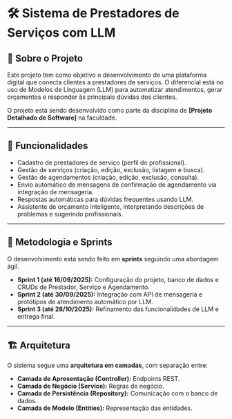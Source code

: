 # 🛠️ Sistema de Prestadores de Serviços com LLM  

## 📖 Sobre o Projeto  
Este projeto tem como objetivo o desenvolvimento de uma plataforma digital que conecta clientes a prestadores de serviços. 
O diferencial está no uso de Modelos de Linguagem (LLM) para automatizar atendimentos, gerar orçamentos e responder às principais dúvidas dos clientes.

O projeto está sendo desenvolvido como parte da disciplina de **[Projeto Detalhado de Software]** na faculdade.  

---

## 🚀 Funcionalidades  
- Cadastro de prestadores de serviço (perfil do profissional).  
- Gestão de serviços (criação, edição, exclusão, listagem e busca).  
- Gestão de agendamentos (criação, edição, exclusão, consulta).  
- Envio automático de mensagens de confirmação de agendamento via integração de mensageria.  
- Respostas automáticas para dúvidas frequentes usando LLM.  
- Assistente de orçamento inteligente, interpretando descrições de problemas e sugerindo profissionais.  

---

## 📅 Metodologia e Sprints  
O desenvolvimento está sendo feito em **sprints** seguindo uma abordagem ágil.  

- **Sprint 1 (até 16/09/2025):** Configuração do projeto, banco de dados e CRUDs de Prestador, Serviço e Agendamento.  
- **Sprint 2 (até 30/09/2025):** Integração com API de mensageria e protótipos de atendimento automático por LLM.  
- **Sprint 3 (até 28/10/2025):** Refinamento das funcionalidades de LLM e entrega final.  

---

## 🏗️ Arquitetura  
O sistema segue uma **arquitetura em camadas**, com separação entre:  

- **Camada de Apresentação (Controller):** Endpoints REST.  
- **Camada de Negócio (Service):** Regras de negócio.  
- **Camada de Persistência (Repository):** Comunicação com o banco de dados.  
- **Camada de Modelo (Entities):** Representação das entidades.  

